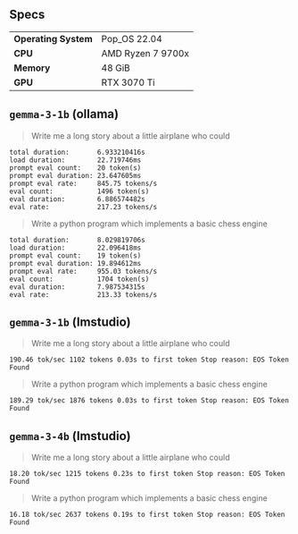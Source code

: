 ## Specs

|||
|-|-|
| **Operating System** | Pop_OS 22.04      |
| **CPU**              | AMD Ryzen 7 9700x |
| **Memory**           | 48 GiB            |
| **GPU**              | RTX 3070 Ti       |

## `gemma-3-1b` (ollama)

> Write me a long story about a little airplane who could

```
total duration:       6.933210416s
load duration:        22.719746ms
prompt eval count:    20 token(s)
prompt eval duration: 23.647605ms
prompt eval rate:     845.75 tokens/s
eval count:           1496 token(s)
eval duration:        6.886574482s
eval rate:            217.23 tokens/s
```

> Write a python program which implements a basic chess engine

```
total duration:       8.029819706s
load duration:        22.096418ms
prompt eval count:    19 token(s)
prompt eval duration: 19.894612ms
prompt eval rate:     955.03 tokens/s
eval count:           1704 token(s)
eval duration:        7.987534315s
eval rate:            213.33 tokens/s
```

## `gemma-3-1b` (lmstudio)

> Write me a long story about a little airplane who could

```
190.46 tok/sec 1102 tokens 0.03s to first token Stop reason: EOS Token Found
```

> Write a python program which implements a basic chess engine

```
189.29 tok/sec 1876 tokens 0.03s to first token Stop reason: EOS Token Found
```

## `gemma-3-4b` (lmstudio)



> Write me a long story about a little airplane who could

```
18.20 tok/sec 1215 tokens 0.23s to first token Stop reason: EOS Token Found
```

> Write a python program which implements a basic chess engine

```
16.18 tok/sec 2637 tokens 0.19s to first token Stop reason: EOS Token Found
```

